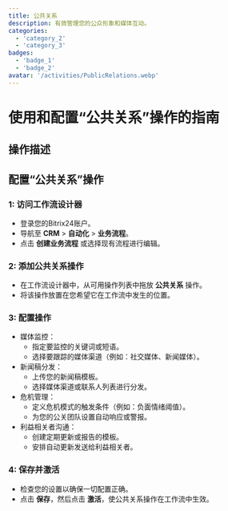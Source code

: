 ```yaml
---
title: 公共关系
description: 有效管理您的公众形象和媒体互动。
categories: 
  - 'category_2'
  - 'category_3'
badges: 
  - 'badge_1'
  - 'badge_2'
avatar: '/activities/PublicRelations.webp'
---
```

# 使用和配置“公共关系”操作的指南

## 操作描述

## **配置“公共关系”操作**

### 1: 访问工作流设计器
- 登录您的Bitrix24账户。
- 导航至 **CRM** > **自动化** > **业务流程**。
- 点击 **创建业务流程** 或选择现有流程进行编辑。

### 2: 添加公共关系操作
- 在工作流设计器中，从可用操作列表中拖放 **公共关系** 操作。
- 将该操作放置在您希望它在工作流中发生的位置。

### 3: 配置操作
- 媒体监控：
  - 指定要监控的关键词或短语。
  - 选择要跟踪的媒体渠道（例如：社交媒体、新闻媒体）。
- 新闻稿分发：
  - 上传您的新闻稿模板。
  - 选择媒体渠道或联系人列表进行分发。
- 危机管理：
  - 定义危机模式的触发条件（例如：负面情绪阈值）。
  - 为您的公关团队设置自动响应或警报。
- 利益相关者沟通：
  - 创建定期更新或报告的模板。
  - 安排自动更新发送给利益相关者。

### 4: 保存并激活
- 检查您的设置以确保一切配置正确。
- 点击 **保存**，然后点击 **激活**，使公共关系操作在工作流中生效。